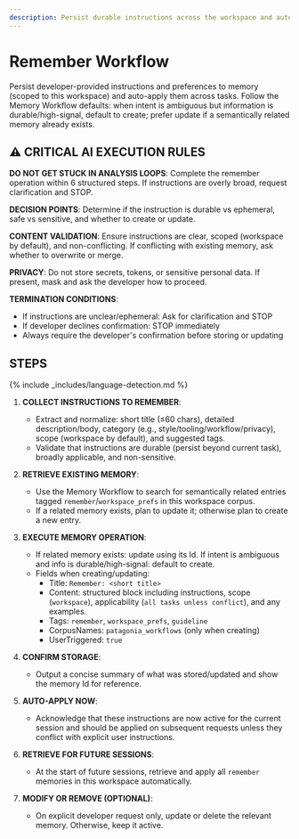 ```yaml
---
description: Persist durable instructions across the workspace and auto-apply them in future tasks
---
```


# Remember Workflow

Persist developer-provided instructions and preferences to memory (scoped to this workspace) and auto-apply them across tasks. Follow the Memory Workflow defaults: when intent is ambiguous but information is durable/high-signal, default to create; prefer update if a semantically related memory already exists.

## ⚠️ CRITICAL AI EXECUTION RULES

**DO NOT GET STUCK IN ANALYSIS LOOPS**: Complete the remember operation within 6 structured steps. If instructions are overly broad, request clarification and STOP.

**DECISION POINTS**: Determine if the instruction is durable vs ephemeral, safe vs sensitive, and whether to create or update.

**CONTENT VALIDATION**: Ensure instructions are clear, scoped (workspace by default), and non-conflicting. If conflicting with existing memory, ask whether to overwrite or merge.

**PRIVACY**: Do not store secrets, tokens, or sensitive personal data. If present, mask and ask the developer how to proceed.

**TERMINATION CONDITIONS**:

- If instructions are unclear/ephemeral: Ask for clarification and STOP
- If developer declines confirmation: STOP immediately
- Always require the developer's confirmation before storing or updating

## STEPS

{% include _includes/language-detection.md %}

1. **COLLECT INSTRUCTIONS TO REMEMBER**:
   - Extract and normalize: short title (≤60 chars), detailed description/body, category (e.g., style/tooling/workflow/privacy), scope (workspace by default), and suggested tags.
   - Validate that instructions are durable (persist beyond current task), broadly applicable, and non-sensitive.

2. **RETRIEVE EXISTING MEMORY**:
   - Use the Memory Workflow to search for semantically related entries tagged `remember`/`workspace_prefs` in this workspace corpus.
   - If a related memory exists, plan to update it; otherwise plan to create a new entry.

3. **EXECUTE MEMORY OPERATION**:
   - If related memory exists: update using its Id. If intent is ambiguous and info is durable/high-signal: default to create.
   - Fields when creating/updating:
     - Title: `Remember: <short title>`
     - Content: structured block including instructions, scope (`workspace`), applicability (`all tasks unless conflict`), and any examples.
     - Tags: `remember`, `workspace_prefs`, `guideline`
     - CorpusNames: `patagonia_workflows` (only when creating)
     - UserTriggered: `true`

4. **CONFIRM STORAGE**:
   - Output a concise summary of what was stored/updated and show the memory Id for reference.

5. **AUTO-APPLY NOW**:
   - Acknowledge that these instructions are now active for the current session and should be applied on subsequent requests unless they conflict with explicit user instructions.

6. **RETRIEVE FOR FUTURE SESSIONS**:
   - At the start of future sessions, retrieve and apply all `remember` memories in this workspace automatically.

7. **MODIFY OR REMOVE (OPTIONAL)**:
   - On explicit developer request only, update or delete the relevant memory. Otherwise, keep it active.
